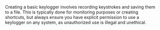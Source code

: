 Creating a basic keylogger involves recording keystrokes and saving them to a file. This is typically done for monitoring purposes or creating shortcuts, but always ensure you have explicit permission to use a keylogger on any system, as unauthorized use is illegal and unethical.
